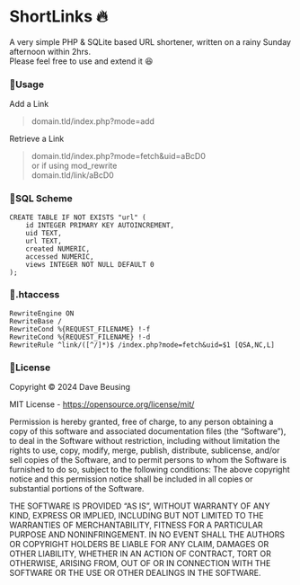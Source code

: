 
# ShortLinks 🔥
A very simple PHP & SQLite based URL shortener, written on a rainy Sunday afternoon within 2hrs.<br>
Please feel free to use and extend it 😆 

### 🔸Usage
Add a Link
> domain.tld/index.php?mode=add

Retrieve a Link
> domain.tld/index.php?mode=fetch&uid=aBcD0<br>
or if using mod_rewrite<br>
domain.tld/link/aBcD0


### 🔸SQL Scheme
```
CREATE TABLE IF NOT EXISTS "url" (
	id INTEGER PRIMARY KEY AUTOINCREMENT,
	uid TEXT,
	url TEXT,
	created NUMERIC,
	accessed NUMERIC,
	views INTEGER NOT NULL DEFAULT 0
);
```

### 🔸.htaccess
```
RewriteEngine ON
RewriteBase /
RewriteCond %{REQUEST_FILENAME} !-f
RewriteCond %{REQUEST_FILENAME} !-d
RewriteRule ^link/([^/]*)$ /index.php?mode=fetch&uid=$1 [QSA,NC,L]
```

### 🔸License
Copyright ©️ 2024 Dave Beusing

MIT License - https://opensource.org/license/mit/

Permission is hereby granted, free of charge, to any person obtaining a copy
of this software and associated documentation files (the “Software”), to deal
in the Software without restriction, including without limitation the rights
to use, copy, modify, merge, publish, distribute, sublicense, and/or sell
copies of the Software, and to permit persons to whom the Software is furnished 
to do so, subject to the following conditions:
The above copyright notice and this permission notice shall be included in all 
copies or substantial portions of the Software.

THE SOFTWARE IS PROVIDED “AS IS”, WITHOUT WARRANTY OF ANY KIND, EXPRESS OR IMPLIED,
INCLUDING BUT NOT LIMITED TO THE WARRANTIES OF MERCHANTABILITY, FITNESS FOR A 
PARTICULAR PURPOSE AND NONINFRINGEMENT. IN NO EVENT SHALL THE AUTHORS OR COPYRIGHT 
HOLDERS BE LIABLE FOR ANY CLAIM, DAMAGES OR OTHER LIABILITY, WHETHER IN AN ACTION 
OF CONTRACT, TORT OR OTHERWISE, ARISING FROM, OUT OF OR IN CONNECTION WITH THE 
SOFTWARE OR THE USE OR OTHER DEALINGS IN THE SOFTWARE.
